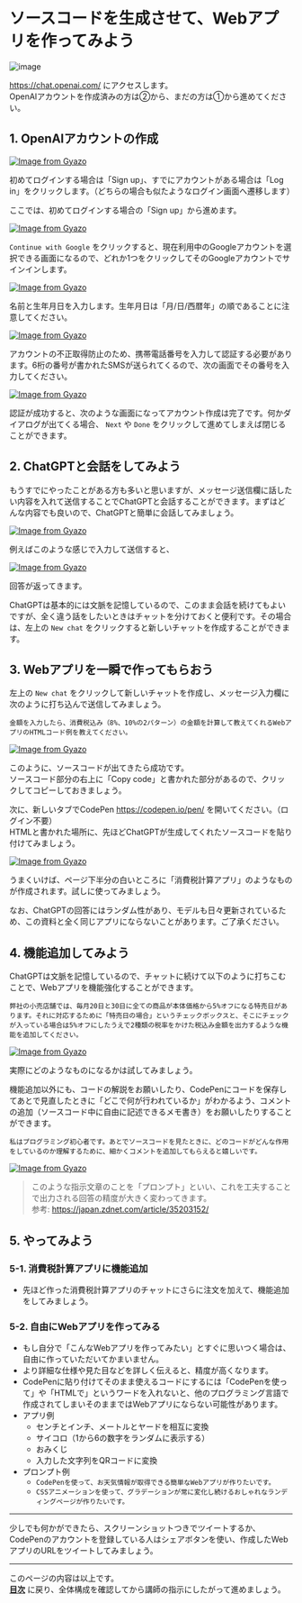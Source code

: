 # ソースコードを生成させて、Webアプリを作ってみよう

![image](https://i.gyazo.com/ad1624b06ac9450fd8520416e4412b4d.png)

<https://chat.openai.com/> にアクセスします。  
OpenAIアカウントを作成済みの方は②から、まだの方は①から進めてください。

## 1. OpenAIアカウントの作成

[![Image from Gyazo](https://i.gyazo.com/3cc7c8546ab22e97bda58692093b0445.png)](https://gyazo.com/3cc7c8546ab22e97bda58692093b0445)

初めてログインする場合は「Sign up」、すでにアカウントがある場合は「Log in」をクリックします。（どちらの場合も似たようなログイン画面へ遷移します）

ここでは、初めてログインする場合の「Sign up」から進めます。

[![Image from Gyazo](https://i.gyazo.com/60929dc4220fc48b8caa60056f7529b6.png)](https://gyazo.com/60929dc4220fc48b8caa60056f7529b6)

`Continue with Google` をクリックすると、現在利用中のGoogleアカウントを選択できる画面になるので、どれか1つをクリックしてそのGoogleアカウントでサインインします。

[![Image from Gyazo](https://i.gyazo.com/a4a25a2eeda215e21b548a9772901be9.png)](https://gyazo.com/a4a25a2eeda215e21b548a9772901be9)

名前と生年月日を入力します。生年月日は「月/日/西暦年」の順であることに注意してください。

[![Image from Gyazo](https://i.gyazo.com/f81fbdf77f1275e7500f848ff41ec350.png)](https://gyazo.com/f81fbdf77f1275e7500f848ff41ec350)

アカウントの不正取得防止のため、携帯電話番号を入力して認証する必要があります。6桁の番号が書かれたSMSが送られてくるので、次の画面でその番号を入力してください。

[![Image from Gyazo](https://i.gyazo.com/488890ea14e6993c9485b03af36568f1.png)](https://gyazo.com/488890ea14e6993c9485b03af36568f1)

認証が成功すると、次のような画面になってアカウント作成は完了です。何かダイアログが出てくる場合、 `Next` や `Done` をクリックして進めてしまえば閉じることができます。

## 2. ChatGPTと会話をしてみよう

もうすでにやったことがある方も多いと思いますが、メッセージ送信欄に話したい内容を入れて送信することでChatGPTと会話することができます。まずはどんな内容でも良いので、ChatGPTと簡単に会話してみましょう。

[![Image from Gyazo](https://i.gyazo.com/37fe9709788446c28d6b727c7a14d2da.png)](https://gyazo.com/37fe9709788446c28d6b727c7a14d2da)

例えばこのような感じで入力して送信すると、

[![Image from Gyazo](https://i.gyazo.com/3217ddefa7e35bef061746f61b4decc4.png)](https://gyazo.com/3217ddefa7e35bef061746f61b4decc4)

回答が返ってきます。

ChatGPTは基本的には文脈を記憶しているので、このまま会話を続けてもよいですが、全く違う話をしたいときはチャットを分けておくと便利です。その場合は、左上の `New chat` をクリックすると新しいチャットを作成することができます。

## 3. Webアプリを一瞬で作ってもらおう

左上の `New chat` をクリックして新しいチャットを作成し、メッセージ入力欄に次のように打ち込んで送信してみましょう。

```
金額を入力したら、消費税込み（8%、10%の2パターン）の金額を計算して教えてくれるWebアプリのHTMLコード例を教えてください。
```

[![Image from Gyazo](https://i.gyazo.com/7eeb0882eb2dcfc123c2ffa9ebed7f79.png)](https://gyazo.com/7eeb0882eb2dcfc123c2ffa9ebed7f79)

このように、ソースコードが出てきたら成功です。  
ソースコード部分の右上に「Copy code」と書かれた部分があるので、クリックしてコピーしておきましょう。

次に、新しいタブでCodePen <https://codepen.io/pen/> を開いてください。（ログイン不要）  
HTMLと書かれた場所に、先ほどChatGPTが生成してくれたソースコードを貼り付けてみましょう。

[![Image from Gyazo](https://i.gyazo.com/872561a8a53bc17a5cab889e54063c4b.png)](https://gyazo.com/872561a8a53bc17a5cab889e54063c4b)

うまくいけば、ページ下半分の白いところに「消費税計算アプリ」のようなものが作成されます。試しに使ってみましょう。

なお、ChatGPTの回答にはランダム性があり、モデルも日々更新されているため、この資料と全く同じアプリにならないことがあります。ご了承ください。

## 4. 機能追加してみよう

ChatGPTは文脈を記憶しているので、チャットに続けて以下のように打ちこむことで、Webアプリを機能強化することができます。

```
弊社の小売店舗では、毎月20日と30日に全ての商品が本体価格から5%オフになる特売日があります。それに対応するために「特売日の場合」というチェックボックスと、そこにチェックが入っている場合は5%オフにしたうえで2種類の税率をかけた税込み金額を出力するような機能を追加してください。
```

[![Image from Gyazo](https://i.gyazo.com/8178f0791383c627359cbd45a33ebce2.png)](https://gyazo.com/8178f0791383c627359cbd45a33ebce2)

実際にどのようなものになるかは試してみましょう。

機能追加以外にも、コードの解説をお願いしたり、CodePenにコードを保存してあとで見直したときに「どこで何が行われているか」がわかるよう、コメントの追加（ソースコード中に自由に記述できるメモ書き）をお願いしたりすることができます。

```
私はプログラミング初心者です。あとでソースコードを見たときに、どのコードがどんな作用をしているのか理解するために、細かくコメントを追加してもらえると嬉しいです。
```

[![Image from Gyazo](https://i.gyazo.com/a39f7e63cb4fdfbd418c61b772d35dde.png)](https://gyazo.com/a39f7e63cb4fdfbd418c61b772d35dde)

> このような指示文章のことを「プロンプト」といい、これを工夫することで出力される回答の精度が大きく変わってきます。  
> 参考: <https://japan.zdnet.com/article/35203152/>

## 5. やってみよう

### 5-1. 消費税計算アプリに機能追加

- 先ほど作った消費税計算アプリのチャットにさらに注文を加えて、機能追加をしてみましょう。

### 5-2. 自由にWebアプリを作ってみる

- もし自分で「こんなWebアプリを作ってみたい」とすぐに思いつく場合は、自由に作っていただいてかまいません。
- より詳細な仕様や見た目などを詳しく伝えると、精度が高くなります。
- CodePenに貼り付けてそのまま使えるコードにするには「CodePenを使って」や「HTMLで」というワードを入れないと、他のプログラミング言語で作成されてしまいそのままではWebアプリにならない可能性があります。
- アプリ例
  - センチとインチ、メートルとヤードを相互に変換
  - サイコロ（1から6の数字をランダムに表示する）
  - おみくじ
  - 入力した文字列をQRコードに変換
- プロンプト例
  - `CodePenを使って、お天気情報が取得できる簡単なWebアプリが作りたいです。`
  - `CSSアニメーションを使って、グラデーションが常に変化し続けるおしゃれなランディングページが作りたいです。`

---

少しでも何かができたら、スクリーンショットつきでツイートするか、CodePenのアカウントを登録している人はシェアボタンを使い、作成したWebアプリのURLをツイートしてみましょう。

---

このページの内容は以上です。  
**[目次](./readme.md)** に戻り、全体構成を確認してから講師の指示にしたがって進めましょう。
